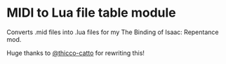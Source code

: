 # MIDI to Lua file table module
Converts .mid files into .lua files for my The Binding of Isaac: Repentance mod.

Huge thanks to [@thicco-catto](https://www.github.com/thicco-catto) for rewriting this!
